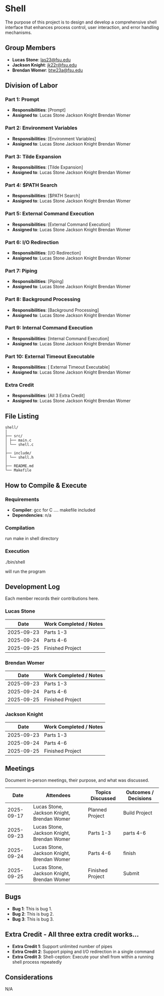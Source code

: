 # Shell

The purpose of this project is to design and develop a comprehensive shell 
interface that enhances process control, user interaction, and error handling 
mechanisms.

## Group Members
- **Lucas Stone**: las23@fsu.edu
- **Jackson Knight**: jk22r@fsu.edu
- **Brendan Womer**: btw23a@fsu.edu
## Division of Labor

### Part 1: Prompt
- **Responsibilities**: [Prompt]
- **Assigned to**: Lucas Stone Jackson Knight Brendan Womer

### Part 2: Environment Variables
- **Responsibilities**: [Environment Variables]
- **Assigned to**: Lucas Stone Jackson Knight Brendan Womer

### Part 3: Tilde Expansion
- **Responsibilities**: [Tilde Expansion]
- **Assigned to**: Lucas Stone Jackson Knight Brendan Womer

### Part 4: $PATH Search
- **Responsibilities**: [$PATH Search]
- **Assigned to**: Lucas Stone Jackson Knight Brendan Womer

### Part 5: External Command Execution
- **Responsibilities**: [External Command Execution]
- **Assigned to**: Lucas Stone Jackson Knight Brendan Womer

### Part 6: I/O Redirection
- **Responsibilities**: [I/O Redirection]
- **Assigned to**: Lucas Stone Jackson Knight Brendan Womer

### Part 7: Piping
- **Responsibilities**: [Piping]
- **Assigned to**: Lucas Stone Jackson Knight Brendan Womer

### Part 8: Background Processing
- **Responsibilities**: [Background Processing]
- **Assigned to**: Lucas Stone Jackson Knight Brendan Womer

### Part 9: Internal Command Execution
- **Responsibilities**: [Internal Command Execution]
- **Assigned to**: Lucas Stone Jackson Knight Brendan Womer

### Part 10: External Timeout Executable
- **Responsibilities**: [ External Timeout Executable]
- **Assigned to**: Lucas Stone Jackson Knight Brendan Womer

### Extra Credit
- **Responsibilities**: [All 3 Extra Credit]
- **Assigned to**: Lucas Stone Jackson Knight Brendan Womer
## File Listing
```
shell/
│
├── src/
│ ├── main.c
│ └── shell.c
│
├── include/
│ └── shell.h
│
├── README.md
└── Makefile
```
## How to Compile & Execute

### Requirements
- **Compiler**: gcc for C .... makefile included
- **Dependencies**: n/a

### Compilation

run make in shell directory

### Execution

./bin/shell

will run the program

## Development Log
Each member records their contributions here.

### Lucas Stone

| Date       | Work Completed / Notes |
|------------|------------------------|
| 2025-09-23 | Parts 1-3              |
| 2025-09-24 | Parts 4-6              |
| 2025-09-25 | Finished Project       |

### Brendan Womer

| Date       | Work Completed / Notes |
|------------|------------------------|
| 2025-09-23 | Parts 1-3              |
| 2025-09-24 | Parts 4-6              |
| 2025-09-25 | Finished Project       |


### Jackson Knight

| Date       | Work Completed / Notes |
|------------|------------------------|
| 2025-09-23 | Parts 1-3              |
| 2025-09-24 | Parts 4-6              |
| 2025-09-25 | Finished Project       |


## Meetings
Document in-person meetings, their purpose, and what was discussed.

| Date       | Attendees                                 | Topics Discussed | Outcomes / Decisions |
|------------|-------------------------------------------|------------------|-----------------------|
| 2025-09-17 | Lucas Stone, Jackson Knight, Brendan Womer| Planned Project   | Build Project  |
| 2025-09-23 | Lucas Stone, Jackson Knight, Brendan Womer| Parts 1-3   | parts 4-6  |
| 2025-09-24 | Lucas Stone, Jackson Knight, Brendan Womer| Parts 4-6   | finish  |
| 2025-09-25 | Lucas Stone, Jackson Knight, Brendan Womer| Finished Project   | Submit  |




## Bugs
- **Bug 1**: This is bug 1.
- **Bug 2**: This is bug 2.
- **Bug 3**: This is bug 3.

## Extra Credit - All three extra credit works...
- **Extra Credit 1**: Support unlimited number of pipes
- **Extra Credit 2**: Support piping and I/O redirection in a single command
- **Extra Credit 3**: Shell-ception: Execute your shell from within a running shell process repeatedly

## Considerations
N/A

